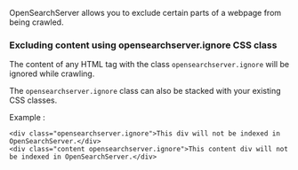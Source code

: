 OpenSearchServer allows you to exclude certain parts of a webpage from being crawled.

### Excluding content using opensearchserver.ignore CSS class

The content of any HTML tag with the class `opensearchserver.ignore` will be ignored while crawling.

The `opensearchserver.ignore` class can also be stacked with your existing CSS classes.

Example :

    <div class="opensearchserver.ignore">This div will not be indexed in OpenSearchServer.</div>
    <div class="content opensearchserver.ignore">This content div will not be indexed in OpenSearchServer.</div>
